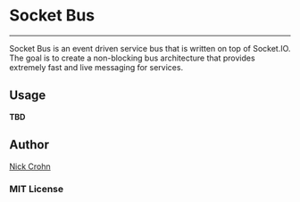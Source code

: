 # Socket Bus
---
Socket Bus is an event driven service bus that is written on top of Socket.IO. The goal is to create a non-blocking bus architecture that provides extremely fast and live messaging for services.

## Usage
**TBD**

## Author
[Nick Crohn](http://nickcrohn.com)

### MIT License

